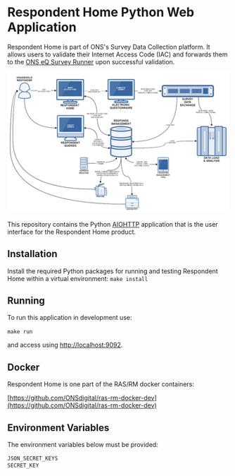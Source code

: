 # Respondent Home Python Web Application
Respondent Home is part of ONS's Survey Data Collection platform. It allows users to validate their Internet Access Code (IAC) and forwards
them to the [ONS eQ Survey Runner](https://github.com/ONSdigital/eq-survey-runner) upon successful validation.

![The ONS Survey Data Collection platform](/images/sdc_platform.png?raw=true)

This repository contains the Python [AIOHTTP](http://docs.aiohttp.org/en/stable/) application that is the user interface for the Respondent Home product.

## Installation
Install the required Python packages for running and testing Respondent Home within a virtual environment:
  `make install`

## Running
To run this application in development use:

  `make run`

and access using [http://localhost:9092](http://localhost:9092).

## Docker
Respondent Home is one part of the RAS/RM docker containers:

  [https://github.com/ONSdigital/ras-rm-docker-dev](https://github.com/ONSdigital/ras-rm-docker-dev)

## Environment Variables
The environment variables below must be provided:

```
JSON_SECRET_KEYS
SECRET_KEY
```
